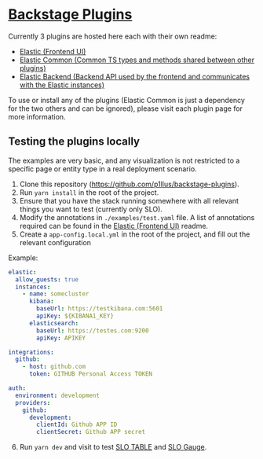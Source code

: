 # [Backstage Plugins](https://github.com/p1llus/elastic-backstage-plugins)

Currently 3 plugins are hosted here each with their own readme:

- [Elastic (Frontend UI)](https://github.com/p1llus/backstage-plugins/tree/main/plugins/elastic)
- [Elastic Common (Common TS types and methods shared between other plugins)](https://github.com/p1llus/backstage-plugins/tree/main/plugins/elastic-common)
- [Elastic Backend (Backend API used by the frontend and communicates with the Elastic instances)](https://github.com/p1llus/backstage-plugins/tree/main/plugins/elastic-backend)

To use or install any of the plugins (Elastic Common is just a dependency for the two others and can be ignored), please visit each plugin page for more information.

## Testing the plugins locally 

The examples are very basic, and any visualization is not restricted to a specific page or entity type in a real deployment scenario.
1. Clone this repository (https://github.com/p1llus/backstage-plugins).
2. Run `yarn install` in the root of the project.
3. Ensure that you have the stack running somewhere with all relevant things you want to test (currently only SLO).
4. Modify the annotations in `./examples/test.yaml` file. A list of annotations required can be found in the [Elastic (Frontend UI)](https://github.com/p1llus/backstage-plugins/tree/main/plugins/elastic) readme.
5. Create a `app-config.local.yml` in the root of the project, and fill out the relevant configuration

Example:
```yaml
elastic:
  allow_guests: true
  instances:
    - name: somecluster
      kibana:
        baseUrl: https://testkibana.com:5601
        apiKey: ${KIBANA1_KEY}
      elasticsearch:
        baseUrl: https://testes.com:9200
        apiKey: APIKEY

integrations:
  github:
    - host: github.com
      token: GITHUB Personal Access TOKEN

auth:
  environment: development
  providers:
    github:
      development:
        clientId: Github APP ID
        clientSecret: Github APP secret
```

6. Run `yarn dev` and visit to test [SLO TABLE](http://localhost:3000/catalog/default/group/guests/slo) and [SLO Gauge](http://localhost:3000/catalog/default/component/example-website).
